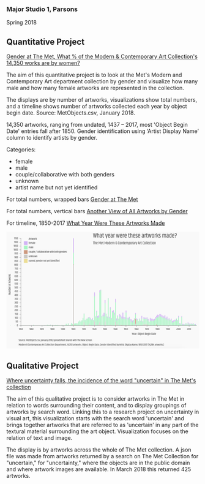 
### Major Studio 1, Parsons
Spring 2018


## Quantitative Project

   [Gender at The Met, What % of the Modern & Contemporary Art Collection's 14,350 works are by women?](https://churc.github.io/MajorStudio1/MetProjects/gender) 
   
The aim of this quantitative project is to look at the Met's Modern and Contemporary Art department collection by gender and visualize how many male and how many female artworks are represented in the collection. 

The displays are by number of artworks, visualizations show total numbers, and a timeline shows number of artworks collected each year by object begin date.
Source: MetObjects.csv, January 2018.

14,350 artworks, ranging from undated, 1437 – 2017, most 'Object Begin Date' entries fall after 1850.
Gender identification using ‘Artist Display Name’ column to identify artists by gender.

Categories:
- female
- male
- couple/collaborative with both genders
- unknown
- artist name but not yet identified



For total numbers, wrapped bars [Gender at The Met](https://churc.github.io/MajorStudio1/MetProjects/gender)

For total numbers, vertical bars [Another View of All Artworks by Gender](https://churc.github.io/MajorStudio1/MetProjects/gender/#c2)

For timeline, 1850-2017 [What Year Were These Artworks Made](https://churc.github.io/MajorStudio1/MetProjects/gender/#c3)


![by Year](MetProjects/gender/assets/image_timeline.png)




## Qualitative Project

   [Where uncertainty falls, the incidence of the word "uncertain" in The Met's collection](https://churc.github.io/MajorStudio1/MetProjectsQual/uncertainty)


The aim of this qualitative project is to consider artworks in The Met in relation to words surrounding their content, and to display groupings of artworks by search word. Linking this to a research project on uncertainty in visual art, this visualization starts with the search word 'uncertain' and brings together artworks that are referred to as 'uncertain' in any part of the textural material surrounding the art object. Visualization focuses on the relation of text and image. 

The display is by artworks across the whole of The Met collection. A json file was made from artworks returned by a search on The Met Collection for "uncertain," for "uncertainty," where the objects are in the public domain and where artwork images are available. In March 2018 this returned 425 artworks.






